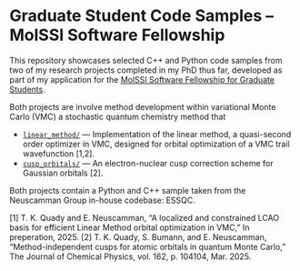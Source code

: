 # Graduate Student Code Samples – MolSSI Software Fellowship 

This repository showcases selected C++ and Python code samples from two of my research projects completed in my PhD thus far, developed as part of my application for the [MolSSI Software Fellowship for Graduate Students](https://molssi.org/education/fellowships/).


Both projects are involve method development within variational Monte Carlo (VMC) a stochastic quantum chemistry method that 
- [`linear_method/`](linear_method/) — Implementation of the linear method, a quasi-second order optimizer in VMC, designed for orbital optimization of a VMC trail wavefunction [1,2].
- [`cusp_orbitals/`](cusp_orbitals/) — An electron-nuclear cusp correction scheme for Gaussian orbitals [2].

Both projects contain a Python and C++ sample taken from the Neuscamman Group in-house codebase: ESSQC. 

[1] T. K. Quady and E. Neuscamman, “A localized and constrained LCAO basis for efficient
Linear Method orbital optimization in VMC,” In preperation, 2025.
[2] T. K. Quady, S. Bumann, and E. Neuscamman, “Method-independent cusps for atomic orbitals
in quantum Monte Carlo,” The Journal of Chemical Physics, vol. 162, p. 104104, Mar. 2025.

